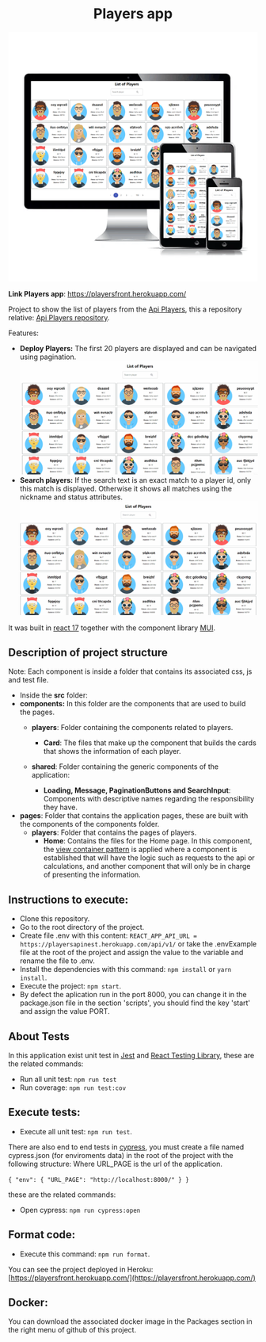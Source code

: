 <h1 align="center"> 
    Players app 
</h1>
<p align="center">
  <a href="https://playersfront.herokuapp.com/" target="blank"><img src="./images_readme/principal.png" width="620" alt="List of players" /></a>
</p>

**Link Players app**: https://playersfront.herokuapp.com/

Project to show the list of players from the [Api Players](https://playersapinest.herokuapp.com/api/v1/players),
this a repository relative: [Api Players repository](https://github.com/franciscoquijada/players-backend-nestjs).

Features:

- **Deploy Players:** The first 20 players are displayed and can be navigated using pagination.
  <img src="./images_readme/pagination.gif" width="620" alt="busquedaplayers" />
- **Search players:** If the search text is an exact match to a player id, only this match is displayed. Otherwise it shows all matches using the nickname and status attributes.
  <img src="./images_readme/searchByIdName.gif" width="620" alt="searchbyidname" />

It was built in [react 17](https://es.reactjs.org/) together with the component library [MUI](https://mui.com/).

## Description of project structure
Note: Each component is inside a folder that contains its associated css, js and test file.
- Inside the **src** folder:
- **components:** In this folder are the components that are used to build the pages.
  - **players**: Folder containing the components related to players. 
     
    - **Card**: The files that make up the component that builds the cards that shows the information of each player.
  - **shared**: Folder containing the generic components of the application: 
    - **Loading, Message, PaginationButtons and SearchInput**: Components with descriptive names regarding the responsibility they have. 
- **pages**: Folder that contains the application pages, these are built with the components of the components folder.
  - **players**: Folder that contains the pages of players.
    - **Home**: Contains the files for the Home page. In this component, the [view container pattern](https://medium.com/@dan_abramov/smart-and-dumb-components-7ca2f9a7c7d0) is applied where a component is established that will have the logic such as requests to the api or calculations, and another component that will only be in charge of presenting the information.


## Instructions to execute:

- Clone this repository.
- Go to the root directory of the project.
- Create file .env with this content: `REACT_APP_API_URL = https://playersapinest.herokuapp.com/api/v1/`
  or take the .envExample file at the root of the project and assign the value to the variable and rename the file to .env.
- Install the dependencies with this command: `npm install` or `yarn install`.
- Execute the project: `npm start`.
- By defect the aplication run in the port 8000, you can change it in the package.json file in the section 'scripts', you should find the key 'start' and assign the value PORT. 

## About Tests
In this application exist unit test in [Jest](https://jestjs.io/) and [React Testing Library](https://testing-library.com/), these are the related commands:
- Run all unit test: `npm run test`
- Run coverage: `npm run test:cov`


## Execute tests:
- Execute all unit test: `npm run test`. 

There are also end to end tests in [cypress](https://www.cypress.io/),
you must create a file named cypress.json (for enviroments data) in the root of the project with the following structure:
Where URL_PAGE is the url of the application.

`{
    "env": {
        "URL_PAGE": "http://localhost:8000/"
    }
}`

these are the related commands:

- Open cypress: `npm run cypress:open`

## Format code:
- Execute this command: `npm run format`.

You can see the project deployed in Heroku:
[https://playersfront.herokuapp.com/](https://playersfront.herokuapp.com/)


## Docker:
You can download the associated docker image in the Packages section in the right menu of github
of this project.
